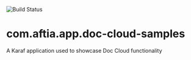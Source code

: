 ![Build Status](https://github.com/AFTIA/com.aftia.app.doc-cloud-samples/workflows/Deploy%20Artifacts/badge.svg) 
# com.aftia.app.doc-cloud-samples

A Karaf application used to showcase Doc Cloud functionality
